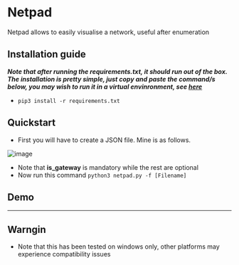 # Netpad
Netpad allows to easily visualise a network, useful after enumeration

## Installation guide
 ***Note that after running the *requirements.txt*, it should run out of the box. The installation is pretty simple, just copy and paste the command/s below, you may wish to run it in a virtual envinronment, see [here](https://docs.python.org/3/library/venv.html)***
    
-    `pip3 install -r requirements.txt`

## Quickstart
- First you will have to create a JSON file. Mine is as follows.


![image](https://user-images.githubusercontent.com/91953982/207947019-068a3bd5-e35b-43c5-8823-e1c403a1f2a8.png)
- Note that **is_gateway** is mandatory while the rest are optional
- Now run this command `python3 netpad.py -f [Filename]`

## Demo 


--- 
## Warngin
- Note that this has been tested on windows only, other platforms may experience compatibility issues
